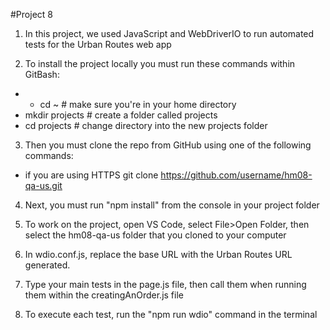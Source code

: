 #Project 8

1. In this project, we used JavaScript and WebDriverIO to run automated tests for the Urban Routes web app

2. To install the project locally you must run these commands within GitBash:

*  * cd ~               # make sure you're in your home directory
 * mkdir projects     # create a folder called projects
 * cd projects        # change directory into the new projects folder

3. Then you must clone the repo from GitHub using one of the following commands:
 
*  if you are using HTTPS
 git clone https://github.com/username/hm08-qa-us.git

4. Next, you must run "npm install" from the console in your project folder

5. To work on the project, open VS Code, select File>Open Folder, then select the hm08-qa-us folder that you cloned to your computer

6. In wdio.conf.js, replace the base URL with the  Urban Routes URL generated.

7. Type your main tests in the page.js file, then call them when running them within the creatingAnOrder.js file

8. To execute each test, run the "npm run wdio" command in the terminal

